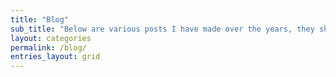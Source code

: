 ```yaml
---
title: "Blog"
sub_title: "Below are various posts I have made over the years, they should include some things I've learned, deep dives into topics, and just some things I found interesting."
layout: categories 
permalink: /blog/
entries_layout: grid
---
```

